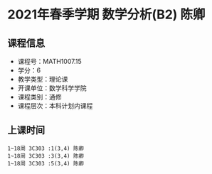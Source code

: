 # 2021年春季学期 数学分析(B2) 陈卿






## 课程信息

- 课程号：MATH1007.15
- 学分：6
- 教学类型：理论课
- 开课单位：数学科学学院
- 课程类别：通修
- 课程层次：本科计划内课程

## 上课时间

```
1~18周 3C303 :1(3,4) 陈卿
1~18周 3C303 :3(3,4) 陈卿
1~18周 3C303 :5(3,4) 陈卿
```

